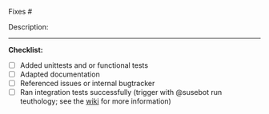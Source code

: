 Fixes #


Description:


-----------------

**Checklist:**
- [ ] Added unittests and or functional tests
- [ ] Adapted documentation
- [ ] Referenced issues or internal bugtracker
- [ ] Ran integration tests successfully (trigger with @susebot run teuthology; see the [wiki](https://github.com/SUSE/DeepSea/wiki/Testing) for more information)
